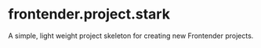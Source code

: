 # frontender.project.stark
A simple, light weight project skeleton for creating new Frontender projects.
